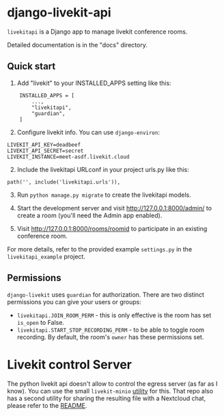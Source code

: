 # django-livekit-api

`livekitapi` is a Django app to manage livekit conference rooms.

Detailed documentation is in the "docs" directory.

## Quick start

1. Add "livekit" to your INSTALLED_APPS setting like this:

```
    INSTALLED_APPS = [
        ...,
        "livekitapi",
        "guardian",
    ]
```

2. Configure livekit info. You can use `django-environ`:

```
LIVEKIT_API_KEY=deadbeef
LIVEKIT_API_SECRET=secret
LIVEKIT_INSTANCE=meet-asdf.livekit.cloud
```

2. Include the livekitapi URLconf in your project urls.py like this:

```
path('', include('livekitapi.urls')),
```

3. Run ``python manage.py migrate`` to create the livekitapi models.

4. Start the development server and visit http://127.0.0.1:8000/admin/
   to create a room (you'll need the Admin app enabled).

5. Visit http://127.0.0.1:8000/rooms/roomid to participate in an existing conference room.


For more details, refer to the provided example `settings.py` in the `livekitapi_example` project.


## Permissions

`django-livekit` uses `guardian` for authorization. There are two distinct
permissions you can give your users or groups:

* `livekitapi.JOIN_ROOM_PERM` - this is only effective is the room has set `is_open` to False.
* `livekitapi.START_STOP_RECORDING_PERM` - to be able to toggle room recording. By default, the room's `owner` has these permissions set.

# Livekit control Server

The python livekit api doesn't allow to control the egress server (as far as I know).
You can use the small `livekit-minio`
[utility](https://github.com/kalikaneko/livekit-record-minio) for this. That
repo also has a second utility for sharing the resulting file with a Nextcloud
chat, please refer to the
[README](https://github.com/kalikaneko/livekit-record-minio).
